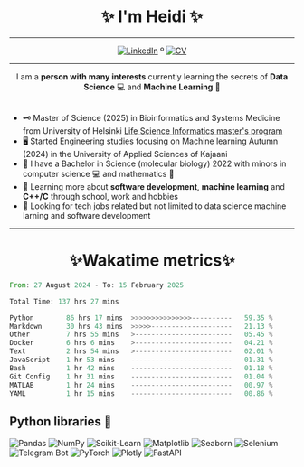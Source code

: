 
<!-- Introduction/Summary Section -->

<h1 align = center>✨ I'm Heidi ✨</h1>
<hr>
<p align="center">
  <a href="https://www.linkedin.com/in/heidi-putkuri/"><img src="http://img.shields.io/badge/LinkedIn-purple?style=flat&logo=linkedin" alt="LinkedIn"></a> º
  <a href="https://heksaani.github.io/CV/"><img src="https://shields.io/badge/CV-purple" alt="CV" ></a>
</p>
<hr>

<div align="center">
    I am a <strong>person with many interests</strong> currently learning the secrets of <strong>Data Science</strong> 💻 and <strong>Machine Learning</strong> 🧮
</div>
<br>
<!-- **Badges**
- website to create badge : https://shields.io/
- very nice tutorial to create badge : https://medium.com/@therafamartins/make-your-customized-badges-in-a-few-minutes-18e75475e271
-->

<!-- Activities/Interests Section -->
- 🗝 Master of Science (2025) in Bioinformatics and Systems Medicine from University of Helsinki [Life Science Informatics master's program](https://www.helsinki.fi/en/degree-programmes/life-science-informatics-masters-programme)
- 🖥️ Started Engineering studies focusing on Machine learning Autumn (2024) in the University of Applied Sciences of Kajaani 
- 🧫 I have a Bachelor in Science (molecular biology) 2022 with minors in computer science 💻 and mathematics 🧮
- 🔭 Learning more about **software development**, **machine learning** and **C++/C** through school, work and hobbies
- 👀 Looking for tech jobs related but not limited to data science machine larning and software development 

<hr>
<h1 align = center>✨Wakatime metrics✨</h1>
<!--START_SECTION:waka-->

```rust
From: 27 August 2024 - To: 15 February 2025

Total Time: 137 hrs 27 mins

Python        86 hrs 17 mins  >>>>>>>>>>>>>>>----------   59.35 %
Markdown      30 hrs 43 mins  >>>>>--------------------   21.13 %
Other         7 hrs 55 mins   >------------------------   05.45 %
Docker        6 hrs 6 mins    >------------------------   04.21 %
Text          2 hrs 54 mins   >------------------------   02.01 %
JavaScript    1 hr 53 mins    -------------------------   01.31 %
Bash          1 hr 42 mins    -------------------------   01.18 %
Git Config    1 hr 31 mins    -------------------------   01.04 %
MATLAB        1 hr 24 mins    -------------------------   00.97 %
YAML          1 hr 15 mins    -------------------------   00.86 %
```

<!--END_SECTION:waka-->

## Python libraries 🐍
![Pandas](https://img.shields.io/badge/Pandas-🐼-yellow?logo=pandas)
![NumPy](https://img.shields.io/badge/NumPy-📊-blue?logo=numpy)
![Scikit-Learn](https://img.shields.io/badge/Scikit--Learn-🤖-orange?logo=scikitlearn)
![Matplotlib](https://img.shields.io/badge/Matplotlib-📈-blueviolet?logo=matplotlib)
![Seaborn](https://img.shields.io/badge/Seaborn-🎨-cyan?logo=seaborn)
![Selenium](https://img.shields.io/badge/Selenium-🕵️‍♂️-green?logo=selenium)
![Telegram Bot](https://img.shields.io/badge/Telegram--Bot-📬-blue?logo=telegram)
![PyTorch](https://img.shields.io/badge/PyTorch-🔥-red?logo=pytorch)
![Plotly](https://img.shields.io/badge/Plotly-📈-blueviolet?logo=plotly)
![FastAPI](https://img.shields.io/badge/FastAPI-🚀-green?logo=fastapi)

